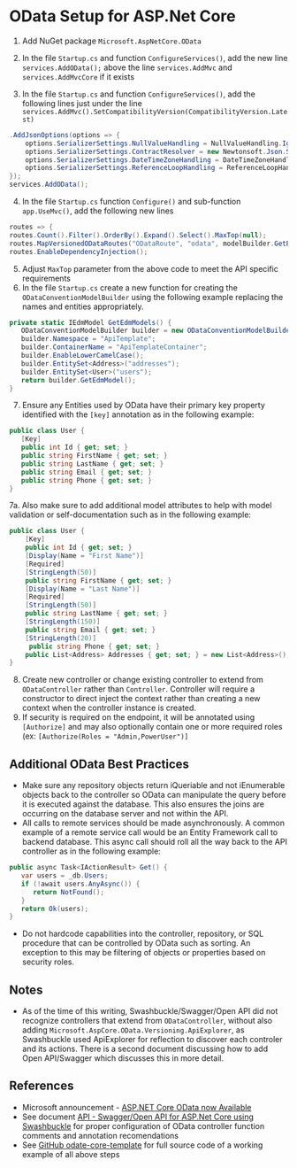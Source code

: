 # OData Setup for ASP.Net Core

1. Add NuGet package `Microsoft.AspNetCore.OData`
2. In the file `Startup.cs` and function `ConfigureServices()`, add the new line `services.AddOData();` above the line `services.AddMvc` and `services.AddMvcCore` if it exists

3. In the file `Startup.cs` and function `ConfigureServices()`, add the following lines just under the line `services.AddMvc().SetCompatibilityVersion(CompatibilityVersion.Latest)`

```cs
.AddJsonOptions(options => {
    options.SerializerSettings.NullValueHandling = NullValueHandling.Ignore;
    options.SerializerSettings.ContractResolver = new Newtonsoft.Json.Serialization.CamelCasePropertyNamesContractResolver();
    options.SerializerSettings.DateTimeZoneHandling = DateTimeZoneHandling.Utc;
    options.SerializerSettings.ReferenceLoopHandling = ReferenceLoopHandling.Ignore;
});
services.AddOData();
```

4. In the file `Startup.cs` function `Configure()` and sub-function `app.UseMvc()`, add the following new lines

```cs
routes => {
routes.Count().Filter().OrderBy().Expand().Select().MaxTop(null);
routes.MapVersionedODataRoutes("ODataRoute", "odata", modelBuilder.GetEdmModel());
routes.EnableDependencyInjection();
```

5. Adjust `MaxTop` parameter from the above code to meet the API specific requirements
6. In the file `Startup.cs` create a new function for creating the `ODataConventionModelBuilder` using the following example replacing the names and entities appropriately.

```cs
private static IEdmModel GetEdmModels() {
   ODataConventionModelBuilder builder = new ODataConventionModelBuilder();
   builder.Namespace = "ApiTemplate";
   builder.ContainerName = "ApiTemplateContainer";
   builder.EnableLowerCamelCase();
   builder.EntitySet<Address>("addresses");
   builder.EntitySet<User>("users");
   return builder.GetEdmModel();
}
```

7. Ensure any Entities used by OData have their primary key property identified with the `[key]` annotation as in the following example:

```cs
public class User {
   [Key]
   public int Id { get; set; }
   public string FirstName { get; set; }
   public string LastName { get; set; }
   public string Email { get; set; }
   public string Phone { get; set; }
}
```

7a.  Also make sure to add additional model attributes to help with model validation or self-documentation such as in the following example:

```cs
public class User {
    [Key]
    public int Id { get; set; }
    [Display(Name = "First Name")]
    [Required]
    [StringLength(50)]
    public string FirstName { get; set; }
    [Display(Name = "Last Name")]
    [Required]
    [StringLength(50)]
    public string LastName { get; set; }
    [StringLength(150)]
    public string Email { get; set; }
    [StringLength(20)]
     public string Phone { get; set; }
    public List<Address> Addresses { get; set; } = new List<Address>();
}
```

8. Create new controller or change existing controller to extend from `ODataController` rather than `Controller`.  Controller will require a constructor to direct inject the context rather than creating a new context when the controller instance is created.
9. If security is required on the endpoint, it will be annotated using `[Authorize]` and may also optionally contain one or more required roles (ex: `[Authorize(Roles = "Admin,PowerUser")]`


## Additional OData Best Practices

* Make sure any repository objects return iQueriable and not iEnumerable objects back to the controller so OData can manipulate the query before it is executed against the database.  This also ensures the joins are occurring on the database server and not within the API.
* All calls to remote services should be made asynchronously.  A common example of a remote service call would be an Entity Framework call to backend database.  This async call should roll all the way back to the API controller as in the following example:

```cs
public async Task<IActionResult> Get() {
   var users = _db.Users;
   if (!await users.AnyAsync()) {
      return NotFound();
   }
   return Ok(users);
}
```

* Do not hardcode capabilities into the controller, repository, or SQL procedure that can be controlled by OData such as sorting.  An exception to this may be filtering of objects or properties based on security roles.

## Notes

* As of the time of this writing, Swashbuckle/Swagger/Open API did not recognize controllers that extend from `ODataController`, without also adding `Microsoft.AspCore.OData.Versioning.ApiExplorer`, as Swashbuckle used ApiExplorer for reflection to discover each controler and its actions.  There is a second document discussing how to add Open API/Swagger which discusses this in more detail.

## References

* Microsoft announcement - [ASP.NET Core OData now Available](https://blogs.msdn.microsoft.com/odatateam/2018/07/03/asp-net-core-odata-now-available/)
* See document [API - Swagger/Open API for ASP.Net Core using Swashbuckle](https://github.com/PaulGilchrist/documents/blob/master/articles/api-swagger-openapi-for-asp-net-core-using-swashbuckle.md) for proper configuration of OData controller function comments and annotation recomendations
* See [GitHub odate-core-template](https://github.com/PaulGilchrist/odata-core-template) for full source code of a working example of all above steps
